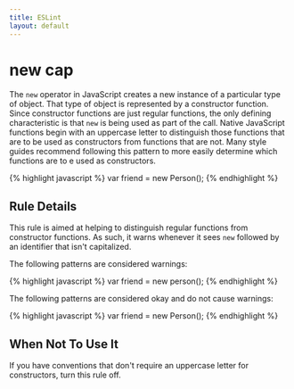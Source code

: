 ```yaml
---
title: ESLint
layout: default
---
```

# new cap

The `new` operator in JavaScript creates a new instance of a particular type of object. That type of object is represented by a constructor function. Since constructor functions are just regular functions, the only defining characteristic is that `new` is being used as part of the call. Native JavaScript functions begin with an uppercase letter to distinguish those functions that are to be used as constructors from functions that are not. Many style guides recommend following this pattern to more easily determine which functions are to e used as constructors.

{% highlight javascript %}
var friend = new Person();
{% endhighlight %}

## Rule Details

This rule is aimed at helping to distinguish regular functions from constructor functions. As such, it warns whenever it sees `new` followed by an identifier that isn't capitalized.

The following patterns are considered warnings:

{% highlight javascript %}
var friend = new person();
{% endhighlight %}

The following patterns are considered okay and do not cause warnings:

{% highlight javascript %}
var friend = new Person();
{% endhighlight %}

## When Not To Use It

If you have conventions that don't require an uppercase letter for constructors, turn this rule off.
